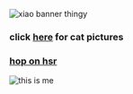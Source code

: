 ![xiao banner thingy](https://files.catbox.moe/pix073.png)

### click [here](https://instagram.com/gaga_and_me) for cat pictures
### [hop on hsr](https://lynton-star-rail.carrd.co/)
![this is me](https://i.imgflip.com/7dohj6.jpg)
